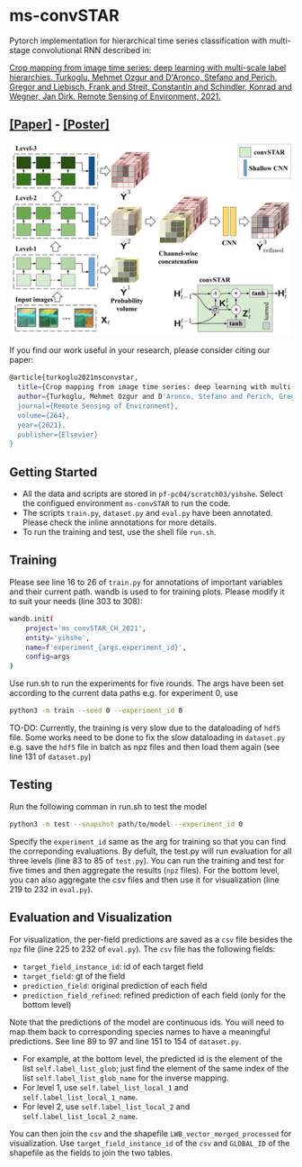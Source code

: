 # ms-convSTAR
Pytorch implementation for hierarchical time series classification with multi-stage convolutional RNN described in: 

[Crop mapping from image time series: deep learning with multi-scale label hierarchies. Turkoglu, Mehmet Ozgur and D'Aronco, Stefano and Perich, Gregor and Liebisch, Frank and Streit, Constantin and Schindler, Konrad and Wegner, Jan Dirk. Remote Sensing of Environment, 2021.](https://arxiv.org/pdf/2102.08820.pdf)


## [[Paper]](https://arxiv.org/pdf/2102.08820.pdf)  - [[Poster]](https://drive.google.com/file/d/1UkzijujTMTFv-fwTs4cFjFIRQlJQoUrq/view?usp=sharing)


<img src="https://github.com/0zgur0/ms-convSTAR/blob/master/imgs/model_drawing.png">


If you find our work useful in your research, please consider citing our paper:

```bash
@article{turkoglu2021msconvstar,
  title={Crop mapping from image time series: deep learning with multi-scale label hierarchies},
  author={Turkoglu, Mehmet Ozgur and D'Aronco, Stefano and Perich, Gregor and Liebisch, Frank and Streit, Constantin and Schindler, Konrad and Wegner, Jan Dirk},
  journal={Remote Sensing of Environment},
  volume={264},
  year={2021},
  publisher={Elsevier}
}
```
## Getting Started
- All the data and scripts are stored in `pf-pc04/scratch03/yihshe`. Select the configued environment `ms-convSTAR` to run the code.
- The scripts `train.py`, `dataset.py` and `eval.py` have been annotated. Please check the inline annotations for more details.
- To run the training and test, use the shell file `run.sh`.

## Training
Please see line 16 to 26 of `train.py` for annotations of important variables and their current path. 
wandb is used to for training plots. Please modify it to suit your needs (line 303 to 308):
```bash
wandb.init(
    project='ms_convSTAR_CH_2021',
    entity='yihshe',
    name=f'experiment_{args.experiment_id}',
    config=args
)
```

Use run.sh to run the experiments for five rounds. The args have been set according to the current data paths e.g. for experiment 0, use
```bash
python3 -m train --seed 0 --experiment_id 0
```

TO-DO: Currently, the training is very slow due to the dataloading of `hdf5` file. Some works need to be done to fix the slow dataloading in `dataset.py` e.g. save the `hdf5` file in batch as npz files and then load them again (see line 131 of `dataset.py`)

## Testing 
Run the following comman in run.sh to test the model
```bash
python3 -m test --snapshot path/to/model --experiment_id 0 
```
Specify the `experiment_id` same as the arg for training so that you can find the correponding evaluations. By defult, the test.py will run evaluation for all three levels (line 83 to 85 of `test.py`). You can run the training and test for five times and then aggregate the results (`npz` files). For the bottom level, you can also aggregate the csv files and then use it for visualization (line 219 to 232 in `eval.py`). 

## Evaluation and Visualization
For visualization, the per-field predictions are saved as a `csv` file besides the `npz` file (line 225 to 232 of `eval.py`). The `csv` file has the following fields: 
  * `target_field_instance_id`: id of each target field
  * `target_field`: gt of the field
  * `prediction_field`: original prediction of each field
  * `prediction_field_refined`: refined prediction of each field (only for the bottom level)

Note that the predictions of the model are continuous ids. You will need to map them back to corresponding species names to have a meaningful predictions. See line 89 to 97 and line 151 to 154 of `dataset.py`. 
  * For example, at the bottom level, the predicted id is the element of the list `self.label_list_glob`; just find the element of the same index  of the list `self.label_list_glob_name` for the inverse mapping. 
  * For level 1, use `self.label_list_local_1` and `self.label_list_local_1_name`. 
  * For level 2, use `self.label_list_local_2` and `self.label_list_local_2_name`.

You can then join the `csv` and the shapefile `LWB_vector_merged_processed` for visualization. Use `target_field_instance_id` of the `csv` and `GLOBAL_ID` of the shapefile as the fields to join the two tables.




